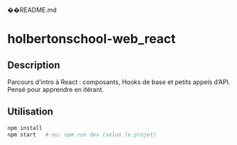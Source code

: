 ��R E A D M E . m d 
 
# holbertonschool-web_react


## Description
Parcours d’intro à React : composants, Hooks de base et petits appels d’API. Pensé pour apprendre en itérant.

## Utilisation
```bash
npm install
npm start   # ou: npm run dev (selon le projet)
